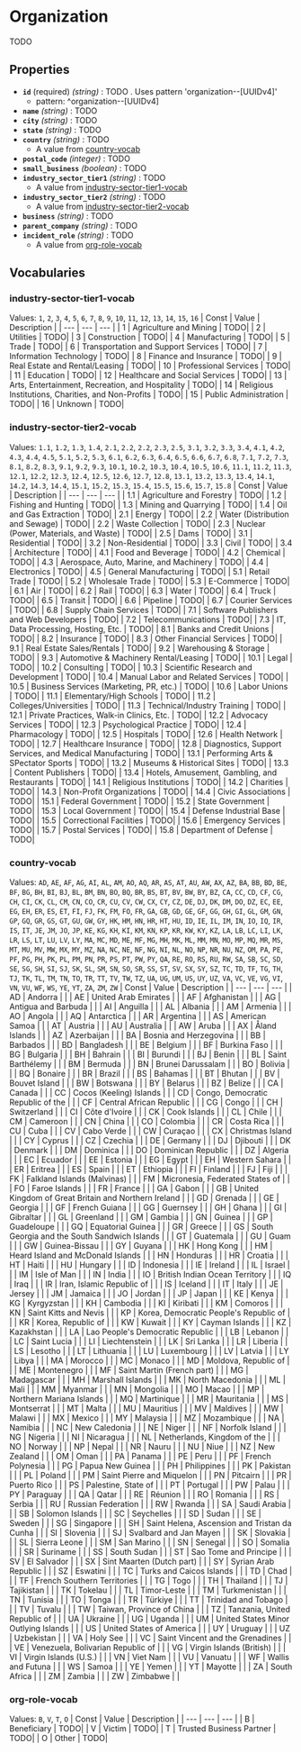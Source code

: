 # Organization
TODO

## Properties
- **`id`** (required) *(string)* : TODO . Uses pattern 'organization--[UUIDv4]'
	- pattern: ^organization--[UUIDv4]
- **`name`** *(string)* : TODO
- **`city`** *(string)* : TODO
- **`state`** *(string)* : TODO
- **`country`** *(string)* : TODO
	- A value from [country-vocab](#country-vocab)
- **`postal_code`** *(integer)* : TODO
- **`small_business`** *(boolean)* : TODO
- **`industry_sector_tier1`** *(string)* : TODO
	- A value from [industry-sector-tier1-vocab](#industry-sector-tier1-vocab)
- **`industry_sector_tier2`** *(string)* : TODO
	- A value from [industry-sector-tier2-vocab](#industry-sector-tier2-vocab)
- **`business`** *(string)* : TODO
- **`parent_company`** *(string)* : TODO
- **`incident_role`** *(string)* : TODO
	- A value from [org-role-vocab](#org-role-vocab)

## Vocabularies

### industry-sector-tier1-vocab
Values: `1`, `2`, `3`, `4`, `5`, `6`, `7`, `8`, `9`, `10`, `11`, `12`, `13`, `14`, `15`, `16`
| Const | Value | Description |
| --- | --- | --- |
| 1 | Agriculture and Mining | TODO|
| 2 | Utilities | TODO|
| 3 | Construction | TODO|
| 4 | Manufacturing | TODO|
| 5 | Trade | TODO|
| 6 | Transportation and Support Services | TODO|
| 7 | Information Technology | TODO|
| 8 | Finance and Insurance | TODO|
| 9 | Real Estate and Rental/Leasing | TODO|
| 10 | Professional Services | TODO|
| 11 | Education | TODO|
| 12 | Healthcare and Social Services | TODO|
| 13 | Arts, Entertainment, Recreation, and Hospitality | TODO|
| 14 | Religious Institutions, Charities, and Non-Profits | TODO|
| 15 | Public Administration | TODO|
| 16 | Unknown | TODO|

### industry-sector-tier2-vocab
Values: `1.1`, `1.2`, `1.3`, `1.4`, `2.1`, `2.2`, `2.2`, `2.3`, `2.5`, `3.1`, `3.2`, `3.3`, `3.4`, `4.1`, `4.2`, `4.3`, `4.4`, `4.5`, `5.1`, `5.2`, `5.3`, `6.1`, `6.2`, `6.3`, `6.4`, `6.5`, `6.6`, `6.7`, `6.8`, `7.1`, `7.2`, `7.3`, `8.1`, `8.2`, `8.3`, `9.1`, `9.2`, `9.3`, `10.1`, `10.2`, `10.3`, `10.4`, `10.5`, `10.6`, `11.1`, `11.2`, `11.3`, `12.1`, `12.2`, `12.3`, `12.4`, `12.5`, `12.6`, `12.7`, `12.8`, `13.1`, `13.2`, `13.3`, `13.4`, `14.1`, `14.2`, `14.3`, `14.4`, `15.1`, `15.2`, `15.3`, `15.4`, `15.5`, `15.6`, `15.7`, `15.8`
| Const | Value | Description |
| --- | --- | --- |
| 1.1 | Agriculture and Forestry | TODO|
| 1.2 | Fishing and Hunting | TODO|
| 1.3 | Mining and Quarrying | TODO|
| 1.4 | Oil and Gas Extraction | TODO|
| 2.1 | Energy | TODO|
| 2.2 | Water (Distribution and Sewage) | TODO|
| 2.2 | Waste Collection | TODO|
| 2.3 | Nuclear (Power, Materials, and Waste) | TODO|
| 2.5 | Dams | TODO|
| 3.1 | Residential | TODO|
| 3.2 | Non-Residential | TODO|
| 3.3 | Civil | TODO|
| 3.4 | Architecture | TODO|
| 4.1 | Food and Beverage | TODO|
| 4.2 | Chemical | TODO|
| 4.3 | Aerospace, Auto, Marine, and Machinery | TODO|
| 4.4 | Electronics | TODO|
| 4.5 | General Manufacturing | TODO|
| 5.1 | Retail Trade | TODO|
| 5.2 | Wholesale Trade | TODO|
| 5.3 | E-Commerce | TODO|
| 6.1 | Air | TODO|
| 6.2 | Rail | TODO|
| 6.3 | Water | TODO|
| 6.4 | Truck | TODO|
| 6.5 | Transit | TODO|
| 6.6 | Pipeline | TODO|
| 6.7 | Courier Services | TODO|
| 6.8 | Supply Chain Services | TODO|
| 7.1 | Software Publishers and Web Developers | TODO|
| 7.2 | Telecommunications | TODO|
| 7.3 | IT, Data Processing, Hosting, Etc. | TODO|
| 8.1 | Banks and Credit Unions | TODO|
| 8.2 | Insurance | TODO|
| 8.3 | Other Financial Services | TODO|
| 9.1 | Real Estate Sales/Rentals | TODO|
| 9.2 | Warehousing & Storage | TODO|
| 9.3 | Automotive & Machinery Rental/Leasing | TODO|
| 10.1 | Legal | TODO|
| 10.2 | Consulting | TODO|
| 10.3 | Scientific Research and Development | TODO|
| 10.4 | Manual Labor and Related Services | TODO|
| 10.5 | Business Services (Marketing, PR, etc.) | TODO|
| 10.6 | Labor Unions | TODO|
| 11.1 | Elementary/High Schools | TODO|
| 11.2 | Colleges/Universities | TODO|
| 11.3 | Technical/Industry Training | TODO|
| 12.1 | Private Practices, Walk-in Clinics, Etc. | TODO|
| 12.2 | Advocacy Services | TODO|
| 12.3 | Psychological Practice | TODO|
| 12.4 | Pharmacology | TODO|
| 12.5 | Hospitals | TODO|
| 12.6 | Health Network | TODO|
| 12.7 | Healthcare Insurance | TODO|
| 12.8 | Diagnostics, Support Services, and Medical Manufacturing | TODO|
| 13.1 | Performing Arts & SPectator Sports | TODO|
| 13.2 | Museums & Historical Sites | TODO|
| 13.3 | Content Publishers | TODO|
| 13.4 | Hotels, Amusement, Gambling, and Restaurants | TODO|
| 14.1 | Religious Institutions | TODO|
| 14.2 | Charities | TODO|
| 14.3 | Non-Profit Organizations | TODO|
| 14.4 | Civic Associations | TODO|
| 15.1 | Federal Government | TODO|
| 15.2 | State Government | TODO|
| 15.3 | Local Government | TODO|
| 15.4 | Defense Industrial Base | TODO|
| 15.5 | Correctional Facilities | TODO|
| 15.6 | Emergency Services | TODO|
| 15.7 | Postal Services | TODO|
| 15.8 | Department of Defense | TODO|

### country-vocab
Values: `AD`, `AE`, `AF`, `AG`, `AI`, `AL`, `AM`, `AO`, `AQ`, `AR`, `AS`, `AT`, `AU`, `AW`, `AX`, `AZ`, `BA`, `BB`, `BD`, `BE`, `BF`, `BG`, `BH`, `BI`, `BJ`, `BL`, `BM`, `BN`, `BO`, `BQ`, `BR`, `BS`, `BT`, `BV`, `BW`, `BY`, `BZ`, `CA`, `CC`, `CD`, `CF`, `CG`, `CH`, `CI`, `CK`, `CL`, `CM`, `CN`, `CO`, `CR`, `CU`, `CV`, `CW`, `CX`, `CY`, `CZ`, `DE`, `DJ`, `DK`, `DM`, `DO`, `DZ`, `EC`, `EE`, `EG`, `EH`, `ER`, `ES`, `ET`, `FI`, `FJ`, `FK`, `FM`, `FO`, `FR`, `GA`, `GB`, `GD`, `GE`, `GF`, `GG`, `GH`, `GI`, `GL`, `GM`, `GN`, `GP`, `GQ`, `GR`, `GS`, `GT`, `GU`, `GW`, `GY`, `HK`, `HM`, `HN`, `HR`, `HT`, `HU`, `ID`, `IE`, `IL`, `IM`, `IN`, `IO`, `IQ`, `IR`, `IS`, `IT`, `JE`, `JM`, `JO`, `JP`, `KE`, `KG`, `KH`, `KI`, `KM`, `KN`, `KP`, `KR`, `KW`, `KY`, `KZ`, `LA`, `LB`, `LC`, `LI`, `LK`, `LR`, `LS`, `LT`, `LU`, `LV`, `LY`, `MA`, `MC`, `MD`, `ME`, `MF`, `MG`, `MH`, `MK`, `ML`, `MM`, `MN`, `MO`, `MP`, `MQ`, `MR`, `MS`, `MT`, `MU`, `MV`, `MW`, `MX`, `MY`, `MZ`, `NA`, `NC`, `NE`, `NF`, `NG`, `NI`, `NL`, `NO`, `NP`, `NR`, `NU`, `NZ`, `OM`, `PA`, `PE`, `PF`, `PG`, `PH`, `PK`, `PL`, `PM`, `PN`, `PR`, `PS`, `PT`, `PW`, `PY`, `QA`, `RE`, `RO`, `RS`, `RU`, `RW`, `SA`, `SB`, `SC`, `SD`, `SE`, `SG`, `SH`, `SI`, `SJ`, `SK`, `SL`, `SM`, `SN`, `SO`, `SR`, `SS`, `ST`, `SV`, `SX`, `SY`, `SZ`, `TC`, `TD`, `TF`, `TG`, `TH`, `TJ`, `TK`, `TL`, `TM`, `TN`, `TO`, `TR`, `TT`, `TV`, `TW`, `TZ`, `UA`, `UG`, `UM`, `US`, `UY`, `UZ`, `VA`, `VC`, `VE`, `VG`, `VI`, `VN`, `VU`, `WF`, `WS`, `YE`, `YT`, `ZA`, `ZM`, `ZW`
| Const | Value | Description |
| --- | --- | --- |
| AD | Andorra | |
| AE | United Arab Emirates | |
| AF | Afghanistan | |
| AG | Antigua and Barbuda | |
| AI | Anguilla | |
| AL | Albania | |
| AM | Armenia | |
| AO | Angola | |
| AQ | Antarctica | |
| AR | Argentina | |
| AS | American Samoa | |
| AT | Austria | |
| AU | Australia | |
| AW | Aruba | |
| AX | Åland Islands | |
| AZ | Azerbaijan | |
| BA | Bosnia and Herzegovina | |
| BB | Barbados | |
| BD | Bangladesh | |
| BE | Belgium | |
| BF | Burkina Faso | |
| BG | Bulgaria | |
| BH | Bahrain | |
| BI | Burundi | |
| BJ | Benin | |
| BL | Saint Barthélemy | |
| BM | Bermuda | |
| BN | Brunei Darussalam | |
| BO | Bolivia | |
| BQ | Bonaire | |
| BR | Brazil | |
| BS | Bahamas | |
| BT | Bhutan | |
| BV | Bouvet Island | |
| BW | Botswana | |
| BY | Belarus | |
| BZ | Belize | |
| CA | Canada | |
| CC | Cocos (Keeling) Islands | |
| CD | Congo, Democratic Republic of the | |
| CF | Central African Republic | |
| CG | Congo | |
| CH | Switzerland | |
| CI | Côte d'Ivoire | |
| CK | Cook Islands | |
| CL | Chile | |
| CM | Cameroon | |
| CN | China | |
| CO | Colombia | |
| CR | Costa Rica | |
| CU | Cuba | |
| CV | Cabo Verde | |
| CW | Curaçao | |
| CX | Christmas Island | |
| CY | Cyprus | |
| CZ | Czechia | |
| DE | Germany | |
| DJ | Djibouti | |
| DK | Denmark | |
| DM | Dominica | |
| DO | Dominican Republic | |
| DZ | Algeria | |
| EC | Ecuador | |
| EE | Estonia | |
| EG | Egypt | |
| EH | Western Sahara | |
| ER | Eritrea | |
| ES | Spain | |
| ET | Ethiopia | |
| FI | Finland | |
| FJ | Fiji | |
| FK | Falkland Islands (Malvinas) | |
| FM | Micronesia, Federated States of | |
| FO | Faroe Islands | |
| FR | France | |
| GA | Gabon | |
| GB | United Kingdom of Great Britain and Northern Ireland | |
| GD | Grenada | |
| GE | Georgia | |
| GF | French Guiana | |
| GG | Guernsey | |
| GH | Ghana | |
| GI | Gibraltar | |
| GL | Greenland | |
| GM | Gambia | |
| GN | Guinea | |
| GP | Guadeloupe | |
| GQ | Equatorial Guinea | |
| GR | Greece | |
| GS | South Georgia and the South Sandwich Islands | |
| GT | Guatemala | |
| GU | Guam | |
| GW | Guinea-Bissau | |
| GY | Guyana | |
| HK | Hong Kong | |
| HM | Heard Island and McDonald Islands | |
| HN | Honduras | |
| HR | Croatia | |
| HT | Haiti | |
| HU | Hungary | |
| ID | Indonesia | |
| IE | Ireland | |
| IL | Israel | |
| IM | Isle of Man | |
| IN | India | |
| IO | British Indian Ocean Territory | |
| IQ | Iraq | |
| IR | Iran, Islamic Republic of | |
| IS | Iceland | |
| IT | Italy | |
| JE | Jersey | |
| JM | Jamaica | |
| JO | Jordan | |
| JP | Japan | |
| KE | Kenya | |
| KG | Kyrgyzstan | |
| KH | Cambodia | |
| KI | Kiribati | |
| KM | Comoros | |
| KN | Saint Kitts and Nevis | |
| KP | Korea, Democratic People's Republic of | |
| KR | Korea, Republic of | |
| KW | Kuwait | |
| KY | Cayman Islands | |
| KZ | Kazakhstan | |
| LA | Lao People's Democratic Republic | |
| LB | Lebanon | |
| LC | Saint Lucia | |
| LI | Liechtenstein | |
| LK | Sri Lanka | |
| LR | Liberia | |
| LS | Lesotho | |
| LT | Lithuania | |
| LU | Luxembourg | |
| LV | Latvia | |
| LY | Libya | |
| MA | Morocco | |
| MC | Monaco | |
| MD | Moldova, Republic of | |
| ME | Montenegro | |
| MF | Saint Martin (French part) | |
| MG | Madagascar | |
| MH | Marshall Islands | |
| MK | North Macedonia | |
| ML | Mali | |
| MM | Myanmar | |
| MN | Mongolia | |
| MO | Macao | |
| MP | Northern Mariana Islands | |
| MQ | Martinique | |
| MR | Mauritania | |
| MS | Montserrat | |
| MT | Malta | |
| MU | Mauritius | |
| MV | Maldives | |
| MW | Malawi | |
| MX | Mexico | |
| MY | Malaysia | |
| MZ | Mozambique | |
| NA | Namibia | |
| NC | New Caledonia | |
| NE | Niger | |
| NF | Norfolk Island | |
| NG | Nigeria | |
| NI | Nicaragua | |
| NL | Netherlands, Kingdom of the | |
| NO | Norway | |
| NP | Nepal | |
| NR | Nauru | |
| NU | Niue | |
| NZ | New Zealand | |
| OM | Oman | |
| PA | Panama | |
| PE | Peru | |
| PF | French Polynesia | |
| PG | Papua New Guinea | |
| PH | Philippines | |
| PK | Pakistan | |
| PL | Poland | |
| PM | Saint Pierre and Miquelon | |
| PN | Pitcairn | |
| PR | Puerto Rico | |
| PS | Palestine, State of | |
| PT | Portugal | |
| PW | Palau | |
| PY | Paraguay | |
| QA | Qatar | |
| RE | Réunion | |
| RO | Romania | |
| RS | Serbia | |
| RU | Russian Federation | |
| RW | Rwanda | |
| SA | Saudi Arabia | |
| SB | Solomon Islands | |
| SC | Seychelles | |
| SD | Sudan | |
| SE | Sweden | |
| SG | Singapore | |
| SH | Saint Helena, Ascension and Tristan da Cunha | |
| SI | Slovenia | |
| SJ | Svalbard and Jan Mayen | |
| SK | Slovakia | |
| SL | Sierra Leone | |
| SM | San Marino | |
| SN | Senegal | |
| SO | Somalia | |
| SR | Suriname | |
| SS | South Sudan | |
| ST | Sao Tome and Principe | |
| SV | El Salvador | |
| SX | Sint Maarten (Dutch part) | |
| SY | Syrian Arab Republic | |
| SZ | Eswatini | |
| TC | Turks and Caicos Islands | |
| TD | Chad | |
| TF | French Southern Territories | |
| TG | Togo | |
| TH | Thailand | |
| TJ | Tajikistan | |
| TK | Tokelau | |
| TL | Timor-Leste | |
| TM | Turkmenistan | |
| TN | Tunisia | |
| TO | Tonga | |
| TR | Türkiye | |
| TT | Trinidad and Tobago | |
| TV | Tuvalu | |
| TW | Taiwan, Province of China | |
| TZ | Tanzania, United Republic of | |
| UA | Ukraine | |
| UG | Uganda | |
| UM | United States Minor Outlying Islands | |
| US | United States of America | |
| UY | Uruguay | |
| UZ | Uzbekistan | |
| VA | Holy See | |
| VC | Saint Vincent and the Grenadines | |
| VE | Venezuela, Bolivarian Republic of | |
| VG | Virgin Islands (British) | |
| VI | Virgin Islands (U.S.) | |
| VN | Viet Nam | |
| VU | Vanuatu | |
| WF | Wallis and Futuna | |
| WS | Samoa | |
| YE | Yemen | |
| YT | Mayotte | |
| ZA | South Africa | |
| ZM | Zambia | |
| ZW | Zimbabwe | |

### org-role-vocab
Values: `B`, `V`, `T`, `O`
| Const | Value | Description |
| --- | --- | --- |
| B | Beneficiary | TODO|
| V | Victim | TODO|
| T | Trusted Business Partner | TODO|
| O | Other | TODO|
